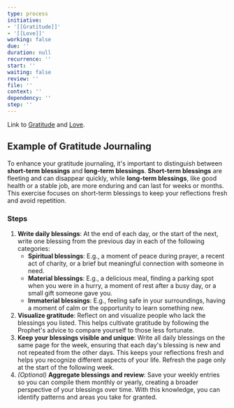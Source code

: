 ```yaml
---
type: process
initiative:
- '[[Gratitude]]'
- '[[Love]]'
working: false
due: ''
duration: null
recurrence: ''
start: ''
waiting: false
review: ''
file: ''
context: ''
dependency: ''
step: ''
---
```


Link to [Gratitude](Initiatives/good%20traits/Gratitude.md) and [Love](Initiatives/good%20traits/Love.md).

## Example of Gratitude Journaling

To enhance your gratitude journaling, it's important to distinguish between **short-term blessings** and **long-term blessings**. **Short-term blessings** are fleeting and can disappear quickly, while **long-term blessings**, like good health or a stable job, are more enduring and can last for weeks or months. This exercise focuses on short-term blessings to keep your reflections fresh and avoid repetition.

### Steps

1. **Write daily blessings**:
   At the end of each day, or the start of the next, write one blessing from the previous day in each of the following categories:
	* **Spiritual blessings**: E.g., a moment of peace during prayer, a recent act of charity, or a brief but meaningful connection with someone in need.
	* **Material blessings**: E.g., a delicious meal, finding a parking spot when you were in a hurry, a moment of rest after a busy day, or a small gift someone gave you.
	* **Immaterial blessings**: E.g., feeling safe in your surroundings, having a moment of calm or the opportunity to learn something new.
2. **Visualize gratitude**:
   Reflect on and visualize people who lack the blessings you listed. This helps cultivate gratitude by following the Prophet's advice to compare yourself to those less fortunate.
3. **Keep your blessings visible and unique**: Write all daily blessings on the same page for the week, ensuring that each day's blessing is new and not repeated from the other days. This keeps your reflections fresh and helps you recognize different aspects of your life. Refresh the page only at the start of the following week.
4. *(Optional)* **Aggregate blessings and review**:
   Save your weekly entries so you can compile them monthly or yearly, creating a broader perspective of your blessings over time. With this knowledge, you can identify patterns and areas you take for granted.
